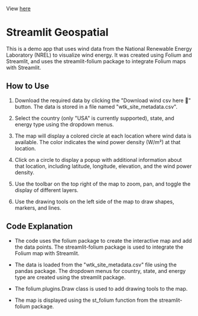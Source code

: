 View [here](https://greenindex.streamlit.app/)

# Streamlit Geospatial

This is a demo app that uses wind data from the National Renewable Energy Laboratory (NREL) to visualize wind energy. It was created using Folium and Streamlit, and uses the streamlit-folium package to integrate Folium maps with Streamlit.

## How to Use

1. Download the required data by clicking the "Download wind csv here 💨" button. The data is stored in a file named "wtk_site_metadata.csv".

2.  Select the country (only "USA" is currently supported), state, and energy type using the dropdown menus.

3. The map will display a colored circle at each location where wind data is available. The color indicates the wind power density (W/m²) at that location.

4. Click on a circle to display a popup with additional information about that location, including latitude, longitude, elevation, and the wind power density.

5. Use the toolbar on the top right of the map to zoom, pan, and toggle the display of different layers.

6. Use the drawing tools on the left side of the map to draw shapes, markers, and lines.

## Code Explanation

- The code uses the folium package to create the interactive map and add the data points. The streamlit-folium package is used to integrate the Folium map with Streamlit.

- The data is loaded from the "wtk_site_metadata.csv" file using the pandas package. The dropdown menus for country, state, and energy type are created using the streamlit package.

- The folium.plugins.Draw class is used to add drawing tools to the map.

- The map is displayed using the st_folium function from the streamlit-folium package.
